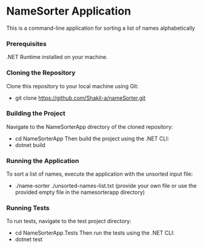 # NameSorter Application
This is a command-line application for sorting a list of names alphabetically

### Prerequisites
.NET Runtime installed on your machine.

### Cloning the Repository
Clone this repository to your local machine using Git:
 - git clone https://github.com/Shakil-a/nameSorter.git

### Building the Project
Navigate to the NameSorterApp directory of the cloned repository:
 - cd NameSorterApp
Then build the project using the .NET CLI:
 - dotnet build

### Running the Application
To sort a list of names, execute the application with the unsorted input file:
 - ./name-sorter ./unsorted-names-list.txt (provide your own file or use the provided empty file in the namesorterapp directory)

### Running Tests
To run tests, navigate to the test project directory:
 - cd NameSorterApp.Tests
Then run the tests using the .NET CLI:
 - dotnet test
